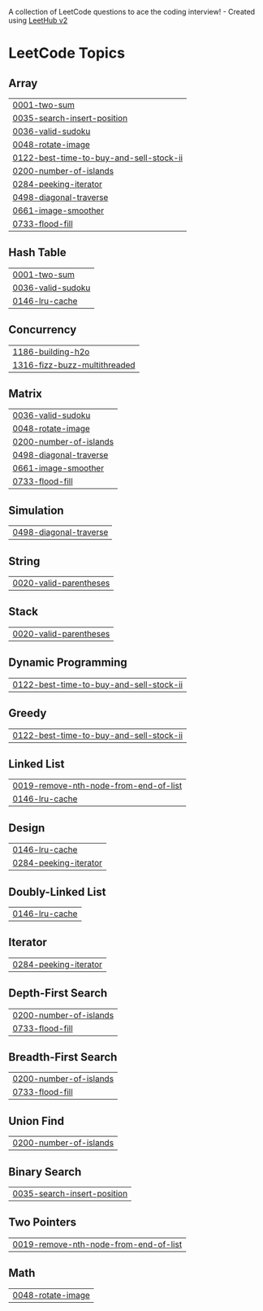 A collection of LeetCode questions to ace the coding interview! - Created using [LeetHub v2](https://github.com/arunbhardwaj/LeetHub-2.0)
<!---LeetCode Topics Start-->
# LeetCode Topics
## Array
|  |
| ------- |
| [0001-two-sum](https://github.com/casemchrisbacher/LeetCodeProblems/tree/master/0001-two-sum) |
| [0035-search-insert-position](https://github.com/casemchrisbacher/LeetCodeProblems/tree/master/0035-search-insert-position) |
| [0036-valid-sudoku](https://github.com/casemchrisbacher/LeetCodeProblems/tree/master/0036-valid-sudoku) |
| [0048-rotate-image](https://github.com/casemchrisbacher/LeetCodeProblems/tree/master/0048-rotate-image) |
| [0122-best-time-to-buy-and-sell-stock-ii](https://github.com/casemchrisbacher/LeetCodeProblems/tree/master/0122-best-time-to-buy-and-sell-stock-ii) |
| [0200-number-of-islands](https://github.com/casemchrisbacher/LeetCodeProblems/tree/master/0200-number-of-islands) |
| [0284-peeking-iterator](https://github.com/casemchrisbacher/LeetCodeProblems/tree/master/0284-peeking-iterator) |
| [0498-diagonal-traverse](https://github.com/casemchrisbacher/LeetCodeProblems/tree/master/0498-diagonal-traverse) |
| [0661-image-smoother](https://github.com/casemchrisbacher/LeetCodeProblems/tree/master/0661-image-smoother) |
| [0733-flood-fill](https://github.com/casemchrisbacher/LeetCodeProblems/tree/master/0733-flood-fill) |
## Hash Table
|  |
| ------- |
| [0001-two-sum](https://github.com/casemchrisbacher/LeetCodeProblems/tree/master/0001-two-sum) |
| [0036-valid-sudoku](https://github.com/casemchrisbacher/LeetCodeProblems/tree/master/0036-valid-sudoku) |
| [0146-lru-cache](https://github.com/casemchrisbacher/LeetCodeProblems/tree/master/0146-lru-cache) |
## Concurrency
|  |
| ------- |
| [1186-building-h2o](https://github.com/casemchrisbacher/LeetCodeProblems/tree/master/1186-building-h2o) |
| [1316-fizz-buzz-multithreaded](https://github.com/casemchrisbacher/LeetCodeProblems/tree/master/1316-fizz-buzz-multithreaded) |
## Matrix
|  |
| ------- |
| [0036-valid-sudoku](https://github.com/casemchrisbacher/LeetCodeProblems/tree/master/0036-valid-sudoku) |
| [0048-rotate-image](https://github.com/casemchrisbacher/LeetCodeProblems/tree/master/0048-rotate-image) |
| [0200-number-of-islands](https://github.com/casemchrisbacher/LeetCodeProblems/tree/master/0200-number-of-islands) |
| [0498-diagonal-traverse](https://github.com/casemchrisbacher/LeetCodeProblems/tree/master/0498-diagonal-traverse) |
| [0661-image-smoother](https://github.com/casemchrisbacher/LeetCodeProblems/tree/master/0661-image-smoother) |
| [0733-flood-fill](https://github.com/casemchrisbacher/LeetCodeProblems/tree/master/0733-flood-fill) |
## Simulation
|  |
| ------- |
| [0498-diagonal-traverse](https://github.com/casemchrisbacher/LeetCodeProblems/tree/master/0498-diagonal-traverse) |
## String
|  |
| ------- |
| [0020-valid-parentheses](https://github.com/casemchrisbacher/LeetCodeProblems/tree/master/0020-valid-parentheses) |
## Stack
|  |
| ------- |
| [0020-valid-parentheses](https://github.com/casemchrisbacher/LeetCodeProblems/tree/master/0020-valid-parentheses) |
## Dynamic Programming
|  |
| ------- |
| [0122-best-time-to-buy-and-sell-stock-ii](https://github.com/casemchrisbacher/LeetCodeProblems/tree/master/0122-best-time-to-buy-and-sell-stock-ii) |
## Greedy
|  |
| ------- |
| [0122-best-time-to-buy-and-sell-stock-ii](https://github.com/casemchrisbacher/LeetCodeProblems/tree/master/0122-best-time-to-buy-and-sell-stock-ii) |
## Linked List
|  |
| ------- |
| [0019-remove-nth-node-from-end-of-list](https://github.com/casemchrisbacher/LeetCodeProblems/tree/master/0019-remove-nth-node-from-end-of-list) |
| [0146-lru-cache](https://github.com/casemchrisbacher/LeetCodeProblems/tree/master/0146-lru-cache) |
## Design
|  |
| ------- |
| [0146-lru-cache](https://github.com/casemchrisbacher/LeetCodeProblems/tree/master/0146-lru-cache) |
| [0284-peeking-iterator](https://github.com/casemchrisbacher/LeetCodeProblems/tree/master/0284-peeking-iterator) |
## Doubly-Linked List
|  |
| ------- |
| [0146-lru-cache](https://github.com/casemchrisbacher/LeetCodeProblems/tree/master/0146-lru-cache) |
## Iterator
|  |
| ------- |
| [0284-peeking-iterator](https://github.com/casemchrisbacher/LeetCodeProblems/tree/master/0284-peeking-iterator) |
## Depth-First Search
|  |
| ------- |
| [0200-number-of-islands](https://github.com/casemchrisbacher/LeetCodeProblems/tree/master/0200-number-of-islands) |
| [0733-flood-fill](https://github.com/casemchrisbacher/LeetCodeProblems/tree/master/0733-flood-fill) |
## Breadth-First Search
|  |
| ------- |
| [0200-number-of-islands](https://github.com/casemchrisbacher/LeetCodeProblems/tree/master/0200-number-of-islands) |
| [0733-flood-fill](https://github.com/casemchrisbacher/LeetCodeProblems/tree/master/0733-flood-fill) |
## Union Find
|  |
| ------- |
| [0200-number-of-islands](https://github.com/casemchrisbacher/LeetCodeProblems/tree/master/0200-number-of-islands) |
## Binary Search
|  |
| ------- |
| [0035-search-insert-position](https://github.com/casemchrisbacher/LeetCodeProblems/tree/master/0035-search-insert-position) |
## Two Pointers
|  |
| ------- |
| [0019-remove-nth-node-from-end-of-list](https://github.com/casemchrisbacher/LeetCodeProblems/tree/master/0019-remove-nth-node-from-end-of-list) |
## Math
|  |
| ------- |
| [0048-rotate-image](https://github.com/casemchrisbacher/LeetCodeProblems/tree/master/0048-rotate-image) |
<!---LeetCode Topics End-->
